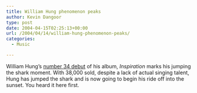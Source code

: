 ```yaml
---
title: William Hung phenomenon peaks
author: Kevin Dangoor
type: post
date: 2004-04-15T02:25:13+00:00
url: /2004/04/14/william-hung-phenomenon-peaks/
categories:
  - Music

---
```

William Hung&#8217;s [number 34 debut][1] of his album, _Inspiration_ marks his jumping the shark moment. With 38,000 sold, despite a lack of actual singing talent, Hung has jumped the shark and is now going to begin his ride off into the sunset. You heard it here first.

 [1]: http://launch.yahoo.com/read/news.asp?contentID=217774 "Yahoo! LAUNCH - News: Hung's Big Bang on the Charts"